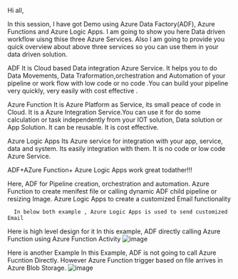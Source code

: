 Hi all, 

In this session, I have got Demo using Azure Data Factory(ADF), Azure Functions and Azure Logic Apps. I am going to show you here Data driven workflow uisng thise three Azure Services. Also I am going to provide you quick overview about above three services so you can use them in your data driven solution.

ADF 
It is Cloud based Data integration Azure Service. It helps you to do Data Movements, Data Traformation,orchestration and  Automation of your pipeline or work flow with low code or no code .You can build your pipeline very quickly, very easily with cost effective .

Azure Function 
It is Azure Platform as Service, its small peace of code in Cloud. It is a Azure Integration Service.You can use it for do some calculation or task independently from your IOT solution, Data solution or App Solution. It can be reusable. It is cost effective.

Azure Logic Apps
Its Azure service for integration with your app, service, data and system. Its easily integration with them. It is no code or low code Azure Service.

ADF+AZure Function+ Azure Logic Apps work great todather!!!

Here, ADF for Pipeline creation, orchestration and automation.
      Azure Function to create menifest file or calling dynamic ADF child pipeline or resizing Image.
      Azure Logic Apps to create a customized Email functionality
      
      In below both example , Azure Logic Apps is used to send customized Email
Here is high level design for it 
In this example, ADF directly calling Azure Function using Azure Function Activity
![image](https://user-images.githubusercontent.com/64379307/187998004-85e5c757-ee6b-4c40-9170-382893d8738f.png)

Here is another Example
In this Example, ADF is not going to call Azure Fucntion Directly. However Azure Function trigger based on file arrives in Azure Blob Storage.
![image](https://user-images.githubusercontent.com/64379307/187998173-bc0f1fc1-25f6-44b5-baee-cab501a7aa6a.png)

